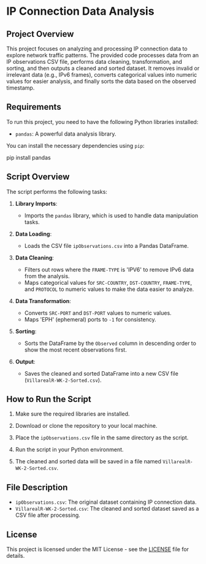 # IP Connection Data Analysis

## Project Overview

This project focuses on analyzing and processing IP connection data to explore network traffic patterns. The provided code processes data from an IP observations CSV file, performs data cleaning, transformation, and sorting, and then outputs a cleaned and sorted dataset. It removes invalid or irrelevant data (e.g., IPv6 frames), converts categorical values into numeric values for easier analysis, and finally sorts the data based on the observed timestamp.

## Requirements

To run this project, you need to have the following Python libraries installed:

- `pandas`: A powerful data analysis library.

You can install the necessary dependencies using `pip`:

pip install pandas

## Script Overview

The script performs the following tasks:

1. **Library Imports**: 
   - Imports the `pandas` library, which is used to handle data manipulation tasks.

2. **Data Loading**: 
   - Loads the CSV file `ipObservations.csv` into a Pandas DataFrame.

3. **Data Cleaning**:
   - Filters out rows where the `FRAME-TYPE` is 'IPV6' to remove IPv6 data from the analysis.
   - Maps categorical values for `SRC-COUNTRY`, `DST-COUNTRY`, `FRAME-TYPE`, and `PROTOCOL` to numeric values to make the data easier to analyze.

4. **Data Transformation**:
   - Converts `SRC-PORT` and `DST-PORT` values to numeric values.
   - Maps 'EPH' (ephemeral) ports to `-1` for consistency.
   
5. **Sorting**:
   - Sorts the DataFrame by the `Observed` column in descending order to show the most recent observations first.

6. **Output**:
   - Saves the cleaned and sorted DataFrame into a new CSV file (`VillarealR-WK-2-Sorted.csv`).

## How to Run the Script

1. Make sure the required libraries are installed.
2. Download or clone the repository to your local machine.
3. Place the `ipObservations.csv` file in the same directory as the script.
4. Run the script in your Python environment.

5. The cleaned and sorted data will be saved in a file named `VillarealR-WK-2-Sorted.csv`.

## File Description

- `ipObservations.csv`: The original dataset containing IP connection data.
- `VillarealR-WK-2-Sorted.csv`: The cleaned and sorted dataset saved as a CSV file after processing.

## License

This project is licensed under the MIT License - see the [LICENSE](LICENSE) file for details.
